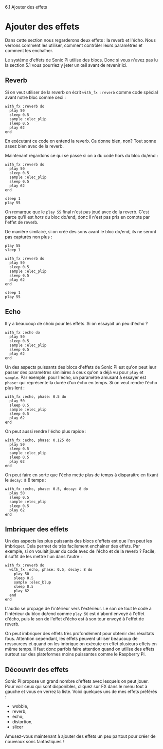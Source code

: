 6.1 Ajouter des effets

# Ajouter des effets

Dans cette section nous regarderons deux effets : la reverb et
l'écho. Nous verrons comment les utiliser, comment contrôler leurs
paramètres et comment les enchaîner.

Le système d'effets de Sonic Pi utilise des blocs. Donc si vous n'avez
pas lu la section 5.1 vous pourriez y jeter un œil avant de revenir
ici.

## Reverb

Si on veut utiliser de la reverb on écrit `with_fx :reverb` comme code
spécial avant notre bloc comme ceci :

```
with_fx :reverb do
  play 50
  sleep 0.5
  sample :elec_plip
  sleep 0.5
  play 62
end
```

En exécutant ce code on entend la reverb. Ca donne bien, non? Tout
sonne assez bien avec de la reverb.

Maintenant regardons ce qui se passe si on a du code hors du bloc
do/end :

```
with_fx :reverb do
  play 50
  sleep 0.5
  sample :elec_plip
  sleep 0.5
  play 62
end

sleep 1
play 55
```

On remarque que le `play 55` final n'est pas joué avec de la reverb.
C'est parce qu'il est *hors* du bloc do/end, donc il n'est pas pris en
compte par l'effet de reverb.

De manière similaire, si on crée des sons avant le bloc do/end, ils ne
seront pas capturés non plus :

```
play 55
sleep 1

with_fx :reverb do
  play 50
  sleep 0.5
  sample :elec_plip
  sleep 0.5
  play 62
end

sleep 1
play 55
```

## Echo

Il y a beaucoup de choix pour les effets. Si on essayait un peu
d'écho ?

```
with_fx :echo do
  play 50
  sleep 0.5
  sample :elec_plip
  sleep 0.5
  play 62
end
```

Un des aspects puissants des blocs d'effets de Sonic Pi est qu'on peut
leur passer des paramètres similaires à ceux qu'on a déjà vu pour
`play` et `sample`. Par exemple, pour l'écho, un paramètre amusant à
essayer est `phase:` qui représente la durée d'un écho en temps. Si on
veut rendre l'écho plus lent :

```
with_fx :echo, phase: 0.5 do
  play 50
  sleep 0.5
  sample :elec_plip
  sleep 0.5
  play 62
end
```

On peut aussi rendre l'écho plus rapide :

```
with_fx :echo, phase: 0.125 do
  play 50
  sleep 0.5
  sample :elec_plip
  sleep 0.5
  play 62
end
```

On peut faire en sorte que l'écho mette plus de temps à disparaître en
fixant le `decay:` à 8 temps :

```
with_fx :echo, phase: 0.5, decay: 8 do
  play 50
  sleep 0.5
  sample :elec_plip
  sleep 0.5
  play 62
end
```

## Imbriquer des effets

Un des aspects les plus puissants des blocs d'effets est que l'on peut
les imbriquer. Cela permet de très facilement enchaîner des effets.
Par exemple, si on voulait jouer du code avec de l'écho et de la
reverb ? Facile, il suffit de les mettre l'un dans l'autre :

```
with_fx :reverb do
  with_fx :echo, phase: 0.5, decay: 8 do
    play 50
    sleep 0.5
    sample :elec_blup
    sleep 0.5
    play 62
  end
end
```

L'audio se propage de l'intérieur vers l'extérieur. Le son de tout le
code à l'intérieur du bloc do/end comme `play 50` est d'abord envoyé
à l'effet d'écho, puis le son de l'effet d'écho est à son tour envoyé
à l'effet de reverb.

On peut imbriquer des effets très profondément pour obtenir des
résultats fous. Attention cependant, les effets peuvent utiliser
beaucoup de ressources et quand on les imbrique on exécute en effet
plusieurs effets en même temps. Il faut donc parfois faire attention
quand on utilise des effets surtout sur des plateformes moins
puissantes comme le Raspberry Pi.

## Découvrir des effets

Sonic Pi propose un grand nombre d'effets avec lesquels on peut jouer.
Pour voir ceux qui sont disponibles, cliquez sur FX dans le menu tout
à gauche et vous en verrez la liste. Voici quelques uns de mes effets
préférés :

* wobble,
* reverb,
* echo,
* distortion,
* slicer

Amusez-vous maintenant à ajouter des effets un peu partout pour créer
de nouveaux sons fantastiques !
